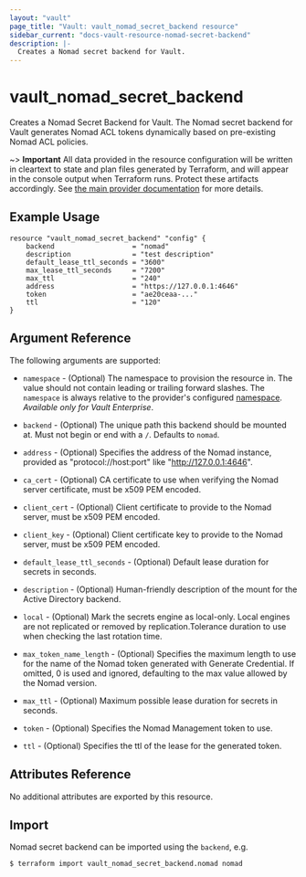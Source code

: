 ```yaml
---
layout: "vault"
page_title: "Vault: vault_nomad_secret_backend resource"
sidebar_current: "docs-vault-resource-nomad-secret-backend"
description: |-
  Creates a Nomad secret backend for Vault.
---
```


# vault\_nomad\_secret\_backend

Creates a Nomad Secret Backend for Vault. The Nomad secret backend for Vault
generates Nomad ACL tokens dynamically based on pre-existing Nomad ACL policies.

~> **Important** All data provided in the resource configuration will be
written in cleartext to state and plan files generated by Terraform, and
will appear in the console output when Terraform runs. Protect these
artifacts accordingly. See
[the main provider documentation](../index.html)
for more details.

## Example Usage

```hcl
resource "vault_nomad_secret_backend" "config" {
	backend                   = "nomad"
	description               = "test description"
	default_lease_ttl_seconds = "3600"
	max_lease_ttl_seconds     = "7200"
	max_ttl                   = "240"
	address                   = "https://127.0.0.1:4646"
	token                     = "ae20ceaa-..."
	ttl                       = "120"
}
```

## Argument Reference

The following arguments are supported:

* `namespace` - (Optional) The namespace to provision the resource in.
  The value should not contain leading or trailing forward slashes.
  The `namespace` is always relative to the provider's configured [namespace](../index.html#namespace).
   *Available only for Vault Enterprise*.

* `backend` - (Optional) The unique path this backend should be mounted at. Must
not begin or end with a `/`. Defaults to `nomad`.

* `address` - (Optional) Specifies the address of the Nomad instance, provided
as "protocol://host:port" like "http://127.0.0.1:4646".

* `ca_cert` - (Optional) CA certificate to use when verifying the Nomad server certificate, must be
x509 PEM encoded.

* `client_cert` - (Optional) Client certificate to provide to the Nomad server, must be x509 PEM encoded.

* `client_key` - (Optional) Client certificate key to provide to the Nomad server, must be x509 PEM encoded.

* `default_lease_ttl_seconds` - (Optional) Default lease duration for secrets in seconds.

* `description` - (Optional) Human-friendly description of the mount for the Active Directory backend.

* `local` - (Optional) Mark the secrets engine as local-only. Local engines are not replicated or removed by
replication.Tolerance duration to use when checking the last rotation time.

* `max_token_name_length` - (Optional) Specifies the maximum length to use for the name of the Nomad token
generated with Generate Credential. If omitted, 0 is used and ignored, defaulting to the max value allowed
by the Nomad version.

* `max_ttl` - (Optional) Maximum possible lease duration for secrets in seconds.

* `token` - (Optional) Specifies the Nomad Management token to use.

* `ttl` - (Optional) Specifies the ttl of the lease for the generated token.



## Attributes Reference

No additional attributes are exported by this resource.

## Import

Nomad secret backend can be imported using the `backend`, e.g.

```
$ terraform import vault_nomad_secret_backend.nomad nomad
```
